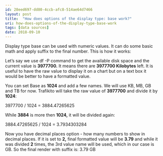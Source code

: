 ```yaml
---
id: 28eed697-dd80-4ccb-afc8-514ae64d7466
layout: post
title:  "How does options of the display type: base work?"
uri: how-does-options-of-the-display-type-base-work
tags: [data sources]
date: 2018-09-10
---
```

Display type base can be used with numeric values. It can do some basic math and apply suffix to the final number. This is how it works:

<!--more-->

Let’s say we use df -P command to get the available disk space and the current value is **3977700.** It means there are **3977700 Kilobytes** left. It is useful to have the raw value to display it on a chart but on a text box it would be better to have a formatted value.

You can set Base as **1024** and add a few names. We will use KB, MB, GB and TB for now. Trafikito will take the raw value of **3977700** and divide it by **1024**:

3977700 / 1024 = 3884.47265625

  

While **3884** is more then **1024,** it will be divided again:

3884.47265625 / 1024 = 3.7934303284

  

Now you have decimal places option - how many numbers to show in decimal places. If it is set to **2,** final formatted value will be **3.79** and while it was divided **2** times, the 3rd value name will be used, which in our case is GB. So the final render with suffix is: 3.79 GB